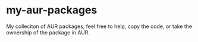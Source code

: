 # my-aur-packages
My colleciton of AUR packages, feel free to help, copy the code, or take the ownership of the package in AUR.


